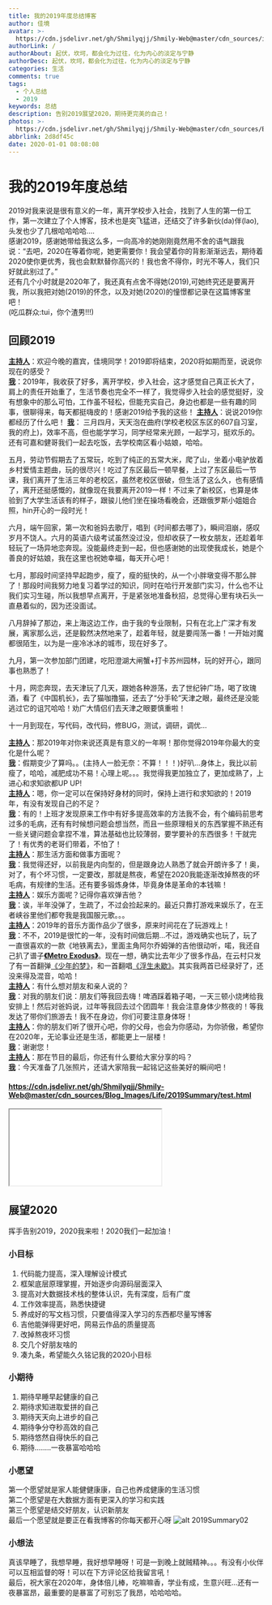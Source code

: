 ```yaml
---
title: 我的2019年度总结博客
author: 佳境
avatar: >-
  https://cdn.jsdelivr.net/gh/Shmilyqjj/Shmily-Web@master/cdn_sources/img/custom/avatar.jpg
authorLink: /
authorAbout: 起伏，坎坷，都会化为过往，化为内心的淡定与宁静
authorDesc: 起伏，坎坷，都会化为过往，化为内心的淡定与宁静
categories: 生活
comments: true
tags:
  - 个人总结
  - 2019
keywords: 总结
description: 告别2019展望2020，期待更完美的自己！
photos: >-
  https://cdn.jsdelivr.net/gh/Shmilyqjj/Shmily-Web@master/cdn_sources/Blog_Images/Life/2019Summary/2019Summary-cover.jpeg
abbrlink: 2d8df45c
date: 2020-01-01 08:08:08
---
```


# 我的2019年度总结
2019对我来说是很有意义的一年，离开学校步入社会，找到了人生的第一份工作，第一次建立了个人博客，技术也是突飞猛进，还结交了许多新伙(da)伴(lao),头发也少了几根哈哈哈哈....  
感谢2019，感谢她带给我这么多，一向高冷的她刚刚竟然用不舍的语气跟我说：“去吧，2020在等着你呢，她更需要你！我会望着你的背影渐渐远去，期待着2020使你更优秀，我也会默默替你高兴的！我也舍不得你，时光不等人，我们只好就此别过了。”    
还有几个小时就是2020年了，我还真有点舍不得她(2019),可她终究还是要离开我，所以我把对她(2019)的怀念，以及对她(2020)的憧憬都记录在这篇博客里吧！  
(吃瓜群众:tui，你个渣男!!!)

## 回顾2019  
**<u>主持人</u>**：欢迎今晚的嘉宾，佳境同学！2019即将结束，2020将如期而至，说说你现在的感受？  
**<u>我</u>**：2019年，我收获了好多，离开学校，步入社会，这才感觉自己真正长大了，肩上的责任开始重了，生活节奏也完全不一样了，我觉得步入社会的感觉挺好，没有想象中的那么可怕，工作虽不轻松，但能充实自己，身边也都是一些有趣的同事，很聊得来，每天都挺嗨皮的！感谢2019给予我的这些！
**<u>主持人</u>**：说说2019你都经历了什么吧！
**<u>我</u>**：
三月四月，天天泡在曲府(学校老校区东区的607自习室，我的府上)，效率不高，但也能学学习，同学经常来光顾，一起学习，挺欢乐的。还有可嘉和健哥我们一起去吃饭，去学校南区看小姑娘，哈哈。  

五月，劳动节假期去了五常玩，吃到了纯正的五常大米，爬了山，坐着小电驴放着乡村爱情主题曲，玩的很尽兴！吃过了东区最后一顿早餐，上过了东区最后一节课，我们离开了生活三年的老校区，虽然老校区很破，但生活了这么久，也有感情了，离开还挺感慨的，就像现在我要离开2019一样！不过来了新校区，也算是体验到了大学生活该有的样子，跟骏儿他们坐在操场看晚会，还跟俄罗斯小姐姐合照，hin开心的一段时光！  

六月，端午回家，第一次和爸妈去歌厅，唱到《时间都去哪了》，瞬间泪崩，感叹岁月不饶人。六月的英语六级考试虽然没过没，但却收获了一枚女朋友，还趁着年轻玩了一场异地恋奔现。没能最终走到一起，但也感谢她的出现使我成长，她是个善良的好姑娘，我在这里也祝她幸福，每天开心吧！  

七月，那段时间坚持早起跑步，瘦了，瘦的挺快的，从一个小胖墩变得不那么胖了！那段时间我努力地复习着学过的知识，同时在哈行开发部门实习，什么也不让我们实习生碰，所以我想早点离开，于是紧张地准备秋招，总觉得心里有块石头一直悬着似的，因为还没面试。  

八月辞掉了那边，来上海这边工作，由于我的专业限制，只有在北上广深才有发展，离家那么远，还是毅然决然地来了，趁着年轻，就是要闯荡一番！一开始对魔都很陌生，以为是一座冷冰冰的城市，现在好多了。  

九月，第一次参加部门团建，吃阳澄湖大闸蟹+打卡苏州园林，玩的好开心，跟同事也熟悉了！  

十月，网恋奔现，去天津玩了几天，跟她各种游荡，去了世纪钟广场，喝了玫瑰酒，看了《中国机长》，去了猫咖撸猫，还去了“分手轮”天津之眼，最终还是没能逃过它的诅咒哈哈！劝广大情侣们去天津之眼要慎重啦！  

十一月到现在，写代码，改代码，修BUG，测试，调研，调优...  

**<u>主持人</u>**：那2019年对你来说还真是有意义的一年啊！那你觉得2019年你最大的变化是什么呢？  
**<u>我</u>**：假期变少了算吗。。(主持人一脸无奈：不算！！！)好叭...身体上，我比以前瘦了，哈哈，减肥成功不易！心理上呢。。。我觉得我更加独立了，更加成熟了，上进心和求知欲都UP UP!  
**<u>主持人</u>**：嗯，你一定可以在保持好身材的同时，保持上进行和求知欲的！2019年，有没有发现自己的不足？  
**<u>我</u>**：有的！上班才发现原来工作中有好多提高效率的方法我不会，有个编码前思考过多的毛病，还有有时候想问题会想当然，而且一些原理相关的东西掌握不熟还有一些关键问题会拿捏不准，算法基础也比较薄弱，要学要补的东西很多！干就完了！有优秀的老哥们带着，不怕了！  
**<u>主持人</u>**：那生活方面和做事方面呢？  
**<u>我</u>**：我觉得还好，以前我是内向型的，但是跟身边人熟悉了就会开朗许多了！奥，对了，有个坏习惯，一定要改，那就是熬夜，希望在2020我能逐渐改掉熬夜的坏毛病，有规律的生活。还有要多锻炼身体，毕竟身体是革命的本钱嘛！  
**<u>主持人</u>**：娱乐方面呢？记得你喜欢弹吉他？  
**<u>我</u>**：诶，半年没弹了，生疏了，不过会捡起来的。最近只靠打游戏来娱乐了，在王者峡谷里他们都夸我是我国服元歌。。。  
**<u>主持人</u>**：2019年的音乐方面作品少了很多，原来时间花在了玩游戏上！  
**<u>我</u>**：不不，2019是很忙的一年，没有时间做后期...不过，游戏确实也玩了，玩了一直很喜欢的一款《地铁离去》，里面主角阿尔乔姆弹的吉他很动听，喏，我还自己扒了谱子[**《Metro Exodus》**](https://www.bilibili.com/video/av45005647)。现在一想，确实比去年少了很多作品，在云村只发了有一首翻弹[《少年的梦》](https://music.163.com/#/song?id=1372213918)，和一首翻唱[《浮生未歇》](https://music.163.com/#/song?id=1411112113)。其实我两首已经录好了，还没来得及混音，哈哈！  
**<u>主持人</u>**：有什么想对朋友和亲人说的？  
**<u>我</u>**：对我的朋友们说：朋友们等我回去嗨！啤酒踩着箱子喝，一天三顿小烧烤给我安排上！然后对爸妈说，过年等我回去过个团圆年！我会注意身体少熬夜的！等我发达了带你们旅游去！我不在身边，你们可要注意身体呀！  
**<u>主持人</u>**：你的朋友们听了很开心吧，你的父母，也会为你感动，为你骄傲，希望你在2020年，无论事业还是生活，都能更上一层楼！  
**<u>我</u>**：谢谢您！  
**<u>主持人</u>**：那在节目的最后，你还有什么要给大家分享的吗？  
**<u>我</u>**：今天准备了几张照片，还请大家陪我一起铭记这些美好的瞬间吧！  
#### https://cdn.jsdelivr.net/gh/Shmilyqjj/Shmily-Web@master/cdn_sources/Blog_Images/Life/2019Summary/test.html
<iframe src="test.html">
<html>
<header>
<style scoped>
body, ul, dl, dd, dt, ol, li, p, h1, h2, h3, h4, h5, h6, textarea, form, select, fieldset, table, td, div, input {margin:0;padding:0;-webkit-text-size-adjust: none}
h1, h2, h3, h4, h5, h6{font-size:12px;font-weight:normal}
a img {border:0}
ul, ol, li {list-style-type:none;vertical-align:0}
a {outline-style:none;color:#535353;text-decoration:none}
a:hover { color: #D40000; text-decoration: none}
.mod18Box { padding: 10px; border: 1px solid #CCC; margin: 0px auto; width: 680px; background: #FFF; box-shadow:0px 1px 5px #CCCCCC }
.mod18{ width: 680px; height: 406px; margin: 0px auto; position: relative; background: #f7f7f7; }
.mod18 .btn{position:absolute;width:15px;height:70px;top:336px;cursor:pointer;z-index:99;font-size:50px;font-weight:bold;}
.mod18 .prev{left:0;background:url(../images/prevBtn.png) no-repeat;}
.mod18 #prevTop,.mod18 #nextTop{top:140px;width:46px;height:48px;}
.mod18 #prevTop{background:url(../images/prevBtnTop.png) 0 0 no-repeat;}
.mod18 #nextTop{background:url(../images/nextBtnTop.png) 0 0 no-repeat;}
.mod18 .next{right:0;background:url(../images/nextBtn.png) no-repeat;}
.mod18 li{float:left;}
.mod18 .cf li{position:relative;color:#fff;}
.mod18 .cf a{display:block;width:680px;height:330px;position:absolute;color:#fff;}
.mod18 .cf li span{display:block;width:640px;position:absolute;left:0;bottom:0;padding:10px 20px;line-height:22px;text-align:left;background:rgba(0,0,0,0.6);filter:progid:DXImageTransform.Microsoft.gradient( GradientType = 0,startColorstr = "#60000000",endColorstr = "#60000000");}
.mod18 .picBox{height:330px;position:relative;overflow:hidden;}
.mod18 .picBox ul{height:330px;position:absolute;}
.mod18 .picBox li{width:680px;height:330px;}
.mod18 .listBox{ width: 642px; height: 70px; margin: 0 auto; position: relative; padding: 6px 0 0px; overflow: hidden; }
.mod18 .listBox ul{height:100px;position:absolute;}
.mod18 .listBox li{width:129px;height:70px;cursor:pointer;position:relative;}
.mod18 .listBox li i{display:none;}
.mod18 .listBox li a{display:block;width:124px;height:70px;}
.mod18 .listBox li img{width:124px;height:70px;}
.mod18 .listBox .on img{width:118px;height:64px;border:3px solid #ff6600;}
.mod18 .listBox .on i{display:block;}
</style>
</header>
<body>
<div class="mod18Box">
<div class="mod18">
	<span id="prev" class="btn prev"></span>
	<span id="next" class="btn next"></span>
	<span id="prevTop" class="btn prev"></span>
	<span id="nextTop" class="btn next"></span>
	<div id="picBox" class="picBox">
		<ul class="cf">
			<li>
				<a href="http://sc.chinaz.com/" target="_blank"><img width="680" height="380" src="https://cdn.jsdelivr.net/gh/Shmilyqjj/Shmily-Web@master/cdn_sources/Blog_Images/Life/2019Summary/2019Summary-cover.jpeg" alt="" /></a>
				<span>网页素材-心形高清壁纸</span>
			</li>
			<li>
				<a href="http://sc.chinaz.com/" target="_blank" ><img width="680" height="380" src="https://cdn.jsdelivr.net/gh/Shmilyqjj/Shmily-Web@master/cdn_sources/Blog_Images/Life/2019Summary/2019Summary-cover.jpeg" alt="" /></a>
				<span>字体变形logo创意欣赏，7款logo字体设计。</span>
			</li>
			<li>
				<a href="http://sc.chinaz.com/" target="_blank"><img width="680" height="380" src="https://cdn.jsdelivr.net/gh/Shmilyqjj/Shmily-Web@master/cdn_sources/Blog_Images/Life/2019Summary/2019Summary-cover.jpeg" alt="" /></a>
				<span>logo设计之猎豹国外Logo欣赏，越来灵感源于自然。</span> 
			</li>
			<li>
				<a href="http://sc.chinaz.com/" target="_blank"><img width="680" height="380" src="images/04.jpg" alt="" /></a>
				<span>不用javaScript也能做出绚丽多彩的动画按钮。网页制作必备素材！</span> 
			</li>
			<li>
				<a href="http://sc.chinaz.com/" target="_blank"><img width="680" height="380" src="images/05.jpg" alt="" /></a>
				<span>HTML5酷炫相册集，一个非常棒的HTML5相册，有胶卷的感觉，上下滚动鼠标进行图片切换。</span> 
			</li>
			<li>
				<a href="http://sc.chinaz.com/" target="_blank"><img width="680" height="380" src="images/06.jpg" alt="" /></a>
				<span>CSS3模拟书签导航，此特效提供5种展示方式。</span>
			</li>
			<li>
				<a href="http://sc.chinaz.com/" target="_blank"><img width="680" height="380" src="images/07.jpg" alt="" /></a>
				<span>一款酷炫电池设计PSD分层素材，该素材带有详细的分层，学习制作app图标的好案例。 </span> 
			</li>
			<li>
				<a href="http://sc.chinaz.com/" target="_blank"><img width="680" height="380" src="images/08.jpg" alt="" /></a>
				<span>红色礼品蝴蝶结矢量eps素材,金典实用礼品设计、包装设计、节日活动设计必备素材。</span>
			</li>
		</ul>
	</div>
	<div id="listBox" class="listBox">
		<ul class="cf">
			<li class="on"><i class="arr2"></i><img width="118" height="64" src="https://cdn.jsdelivr.net/gh/Shmilyqjj/Shmily-Web@master/cdn_sources/Blog_Images/Life/2019Summary/2019Summary-cover.jpeg" alt="心壁纸" /></li>
			<li><i class="arr2"></i><img width="118" height="64" src="https://cdn.jsdelivr.net/gh/Shmilyqjj/Shmily-Web@master/cdn_sources/Blog_Images/Life/2019Summary/2019Summary-cover.jpeg" alt="logo设计" /></li>
			<li><i class="arr2"></i><img width="118" height="64" src="images/03s.jpg" alt="猎豹logo" /></li>
			<li><i class="arr2"></i><img width="118" height="64" src="images/04s.jpg" alt="CSS3按钮" /></li>
			<li><i class="arr2"></i><img width="118" height="64" src="images/05s.jpg" alt="CSS3相册" /></li>
			<li><i class="arr2"></i><img width="118" height="64" src="images/06s.jpg" alt="CSS3动画" /></li>
			<li><i class="arr2"></i><img width="118" height="64" src="images/07s.jpg" alt="PSD电池素材" /></li>
			<li><i class="arr2"></i><img width="118" height="64" src="images/08s.jpg" alt="蝴蝶结素材" /></li>
		</ul>
	</div>
<script type="text/javascript">
<!--
(function(){
	function G(s){
		return document.getElementById(s);
	}
	function getStyle(obj, attr){
		if(obj.currentStyle){
			return obj.currentStyle[attr];
		}else{
			return getComputedStyle(obj, false)[attr];
		}
	}
	function Animate(obj, json){
		if(obj.timer){
			clearInterval(obj.timer);
		}
		obj.timer = setInterval(function(){
			for(var attr in json){
				var iCur = parseInt(getStyle(obj, attr));
				iCur = iCur ? iCur : 0;
				var iSpeed = (json[attr] - iCur) / 5;
				iSpeed = iSpeed > 0 ? Math.ceil(iSpeed) : Math.floor(iSpeed);
				obj.style[attr] = iCur + iSpeed + 'px';
				if(iCur == json[attr]){
					clearInterval(obj.timer);
				}
			}
		}, 30);
	}
	var oPic = G("picBox");
	var oList = G("listBox");
	var oPrev = G("prev");
	var oNext = G("next");
	var oPrevTop = G("prevTop");
	var oNextTop = G("nextTop");
	var oPicLi = oPic.getElementsByTagName("li");
	var oListLi = oList.getElementsByTagName("li");
	var len1 = oPicLi.length;
	var len2 = oListLi.length;
	var oPicUl = oPic.getElementsByTagName("ul")[0];
	var oListUl = oList.getElementsByTagName("ul")[0];
	var w1 = oPicLi[0].offsetWidth;
	var w2 = oListLi[0].offsetWidth;
	oPicUl.style.width = w1 * len1 + "px";
	oListUl.style.width = w2 * len2 + "px";
	var index = 0;
	var num = 5;
	var num2 = Math.ceil(num / 2);
	function Change(){
		Animate(oPicUl, {left: - index * w1});
		if(index < num2){
			Animate(oListUl, {left: 0});
		}else if(index + num2 <= len2){
			Animate(oListUl, {left: - (index - num2 + 1) * w2});
		}else{
			Animate(oListUl, {left: - (len2 - num) * w2});
		}
		for (var i = 0; i < len2; i++) {
			oListLi[i].className = "";
			if(i == index){
				oListLi[i].className = "on";
			}
		}
	}
	oNextTop.onclick = oNext.onclick = function(){
		index ++;
		index = index == len2 ? 0 : index;
		Change();
	}
	oPrevTop.onclick = oPrev.onclick = function(){
		index --;
		index = index == -1 ? len2 -1 : index;
		Change();
	}
	for (var i = 0; i < len2; i++) {
		oListLi[i].index = i;
		oListLi[i].onclick = function(){
			index = this.index;
			Change();
		}
	}
})()
//-->
</script>
</div>
</div> 
</body> 
</html>
</iframe>


## 展望2020  
挥手告别2019，2020我来啦！2020我们一起加油！
### 小目标  
1. 代码能力提高，深入理解设计模式  
2. 框架底层原理掌握，开始逐步向源码层面深入  
3. 提高对大数据技术栈的整体认识，先有深度，后有广度  
4. 工作效率提高，熟悉快捷键  
5. 养成好的写文档习惯，只要值得深入学习的东西都尽量写博客  
6. 吉他能弹得更好吧，网易云作品的质量提高  
7. 改掉熬夜坏习惯  
8. 交几个好朋友啥的  
9. 凑九条，希望能久久铭记我的2020小目标  

### 小期待  
1. 期待早睡早起健康的自己  
2. 期待求知进取爱拼的自己  
3. 期待天天向上进步的自己  
4. 期待争分夺秒高效的自己  
5. 期待悠然自得快乐的自己  
6. 期待........一夜暴富哈哈哈

### 小愿望  
第一个愿望就是家人能健健康康，自己也养成健康的生活习惯  
第二个愿望是在大数据方面有更深入的学习和实践  
第三个愿望是结交好朋友，认识新朋友  
最后一个愿望就是要正在看我博客的你每天都开心呀
![alt 2019Summary02]()

### 小想法  
真该早睡了，我想早睡，我好想早睡呀！可是一到晚上就贼精神。。。有没有小伙伴可以互相监督的呀！可以在下方评论区给我留言吼！  
最后，祝大家在2020年，身体倍儿棒，吃嘛嘛香，学业有成，生意兴旺...还有一夜暴富昂，最重要的是暴富了可别忘了我昂，哈哈哈哈。  
